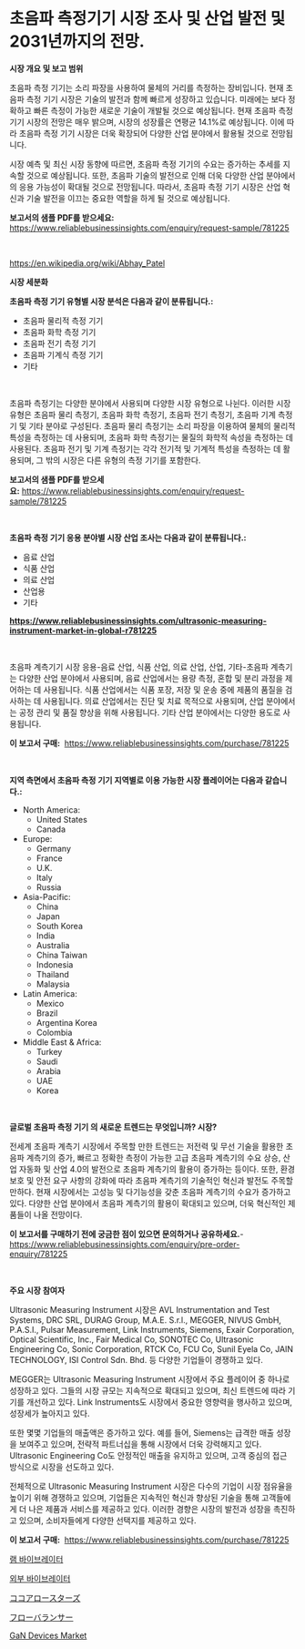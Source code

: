 <p><h1>초음파 측정기기 시장 조사 및 산업 발전 및 2031년까지의 전망.</h1></p><p><strong>시장 개요 및 보고 범위</strong></p>
<p><p>초음파 측정 기기는 소리 파장을 사용하여 물체의 거리를 측정하는 장비입니다. 현재 초음파 측정 기기 시장은 기술의 발전과 함께 빠르게 성장하고 있습니다. 미래에는 보다 정확하고 빠른 측정이 가능한 새로운 기술이 개발될 것으로 예상됩니다. 현재 초음파 측정 기기 시장의 전망은 매우 밝으며, 시장의 성장률은 연평균 14.1%로 예상됩니다. 이에 따라 초음파 측정 기기 시장은 더욱 확장되어 다양한 산업 분야에서 활용될 것으로 전망됩니다. </p><p>시장 예측 및 최신 시장 동향에 따르면, 초음파 측정 기기의 수요는 증가하는 추세를 지속할 것으로 예상됩니다. 또한, 초음파 기술의 발전으로 인해 더욱 다양한 산업 분야에서의 응용 가능성이 확대될 것으로 전망됩니다. 따라서, 초음파 측정 기기 시장은 산업 혁신과 기술 발전을 이끄는 중요한 역할을 하게 될 것으로 예상됩니다.</p></p>
<p><strong>보고서의 샘플 PDF를 받으세요:</strong> <a href="https://www.reliablebusinessinsights.com/enquiry/request-sample/781225">https://www.reliablebusinessinsights.com/enquiry/request-sample/781225</a></p>
<p>&nbsp;</p>
<p><a href="https://en.wikipedia.org/wiki/Abhay_Patel">https://en.wikipedia.org/wiki/Abhay_Patel</a></p>
<p><strong>시장 세분화</strong></p>
<p><strong>초음파 측정 기기 유형별 시장 분석은 다음과 같이 분류됩니다.:</strong></p>
<p><ul><li>초음파 물리적 측정 기기</li><li>초음파 화학 측정 기기</li><li>초음파 전기 측정 기기</li><li>초음파 기계식 측정 기기</li><li>기타</li></ul></p>
<p>&nbsp;</p>
<p><p>초음파 측정기는 다양한 분야에서 사용되며 다양한 시장 유형으로 나뉜다. 이러한 시장 유형은 초음파 물리 측정기, 초음파 화학 측정기, 초음파 전기 측정기, 초음파 기계 측정기 및 기타 분야로 구성된다. 초음파 물리 측정기는 소리 파장을 이용하여 물체의 물리적 특성을 측정하는 데 사용되며, 초음파 화학 측정기는 물질의 화학적 속성을 측정하는 데 사용된다. 초음파 전기 및 기계 측정기는 각각 전기적 및 기계적 특성을 측정하는 데 활용되며, 그 밖의 시장은 다른 유형의 측정 기기를 포함한다.</p></p>
<p><strong>보고서의 샘플 PDF를 받으세요:</strong>&nbsp;<a href="https://www.reliablebusinessinsights.com/enquiry/request-sample/781225">https://www.reliablebusinessinsights.com/enquiry/request-sample/781225</a></p>
<p>&nbsp;</p>
<p><strong> 초음파 측정 기기 응용 분야별 시장 산업 조사는 다음과 같이 분류됩니다.:</strong></p>
<p><ul><li>음료 산업</li><li>식품 산업</li><li>의료 산업</li><li>산업용</li><li>기타</li></ul></p>
<p><strong><a href="https://www.reliablebusinessinsights.com/ultrasonic-measuring-instrument-market-in-global-r781225">https://www.reliablebusinessinsights.com/ultrasonic-measuring-instrument-market-in-global-r781225</a></strong></p>
<p>&nbsp;</p>
<p><p>초음파 계측기기 시장 응용-음료 산업, 식품 산업, 의료 산업, 산업, 기타-초음파 계측기는 다양한 산업 분야에서 사용되며, 음료 산업에서는 용량 측정, 혼합 및 분리 과정을 제어하는 데 사용됩니다. 식품 산업에서는 식품 포장, 저장 및 운송 중에 제품의 품질을 검사하는 데 사용됩니다. 의료 산업에서는 진단 및 치료 목적으로 사용되며, 산업 분야에서는 공정 관리 및 품질 향상을 위해 사용됩니다. 기타 산업 분야에서는 다양한 용도로 사용됩니다.</p></p>
<p><strong>이 보고서 구매:</strong>&nbsp; <a href="https://www.reliablebusinessinsights.com/purchase/781225">https://www.reliablebusinessinsights.com/purchase/781225</a></p>
<p>&nbsp;</p>
<p><strong>지역 측면에서 초음파 측정 기기 지역별로 이용 가능한 시장 플레이어는 다음과 같습니다.:</strong></p>
<p><ul>
    <li>
        North America:
        <ul>
            <li>United States</li>
            <li>Canada</li>
        </ul>
    </li>
    <li>
        Europe:
        <ul>
            <li>Germany</li>
            <li>France</li>
            <li>U.K.</li>
            <li>Italy</li>
            <li>Russia</li>
        </ul>
    </li>
    <li>
        Asia-Pacific:
        <ul>
            <li>China</li>
            <li>Japan</li>
            <li>South Korea</li>
            <li>India</li>
            <li>Australia</li>
            <li>China Taiwan</li>
            <li>Indonesia</li>
            <li>Thailand</li>
            <li>Malaysia</li>
        </ul>
    </li>
    <li>
        Latin America:
        <ul>
            <li>Mexico</li>
            <li>Brazil</li>
            <li>Argentina Korea</li>
            <li>Colombia</li>
        </ul>
    </li>
    <li>
        Middle East & Africa:
        <ul>
            <li>Turkey</li>
            <li>Saudi</li>
            <li>Arabia</li>
            <li>UAE</li>
            <li>Korea</li>
        </ul>
    </li>
    </ul></p>
<p>&nbsp;</p>
<p><strong>글로벌 초음파 측정 기기 의 새로운 트렌드는 무엇입니까? 시장?</strong></p>
<p><p>전세계 초음파 계측기 시장에서 주목할 만한 트렌드는 저전력 및 무선 기술을 활용한 초음파 계측기의 증가, 빠르고 정확한 측정이 가능한 고급 초음파 계측기의 수요 상승, 산업 자동화 및 산업 4.0의 발전으로 초음파 계측기의 활용이 증가하는 등이다. 또한, 환경보호 및 안전 요구 사항의 강화에 따라 초음파 계측기의 기술적인 혁신과 발전도 주목할 만하다. 현재 시장에서는 고성능 및 다기능성을 갖춘 초음파 계측기의 수요가 증가하고 있다. 다양한 산업 분야에서 초음파 계측기의 활용이 확대되고 있으며, 더욱 혁신적인 제품들이 나올 전망이다.</p></p>
<p><strong>이 보고서를 구매하기 전에 궁금한 점이 있으면 문의하거나 공유하세요.</strong>- <a href="https://www.reliablebusinessinsights.com/enquiry/pre-order-enquiry/781225">https://www.reliablebusinessinsights.com/enquiry/pre-order-enquiry/781225</a></p>
<p>&nbsp;</p>
<p><strong>주요 시장 참여자</strong></p>
<p><p>Ultrasonic Measuring Instrument 시장은 AVL Instrumentation and Test Systems, DRC SRL, DURAG Group, M.A.E. S.r.l., MEGGER, NIVUS GmbH, P.A.S.I., Pulsar Measurement, Link Instruments, Siemens, Exair Corporation, Optical Scientific, Inc., Fair Medical Co, SONOTEC Co, Ultrasonic Engineering Co, Sonic Corporation, RTCK Co, FCU Co, Sunil Eyela Co, JAIN TECHNOLOGY, ISI Control Sdn. Bhd. 등 다양한 기업들이 경쟁하고 있다.  </p><p>MEGGER는 Ultrasonic Measuring Instrument 시장에서 주요 플레이어 중 하나로 성장하고 있다. 그들의 시장 규모는 지속적으로 확대되고 있으며, 최신 트렌드에 따라 기기를 개선하고 있다. Link Instruments도 시장에서 중요한 영향력을 행사하고 있으며, 성장세가 높아지고 있다. </p><p>또한 몇몇 기업들의 매출액은 증가하고 있다. 예를 들어, Siemens는 급격한 매출 성장을 보여주고 있으며, 전략적 파트너십을 통해 시장에서 더욱 강력해지고 있다. Ultrasonic Engineering Co도 안정적인 매출을 유지하고 있으며, 고객 중심의 접근 방식으로 시장을 선도하고 있다. </p><p>전체적으로 Ultrasonic Measuring Instrument 시장은 다수의 기업이 시장 점유율을 높이기 위해 경쟁하고 있으며, 기업들은 지속적인 혁신과 향상된 기술을 통해 고객들에게 더 나은 제품과 서비스를 제공하고 있다. 이러한 경향은 시장의 발전과 성장을 촉진하고 있으며, 소비자들에게 다양한 선택지를 제공하고 있다.</p></p>
<p><strong>이 보고서 구매:</strong>&nbsp;&nbsp;<a href="https://www.reliablebusinessinsights.com/purchase/781225">https://www.reliablebusinessinsights.com/purchase/781225</a></p>
<p><p><a href="https://github.com/rcabello548/Market-Research-Report-List-2/blob/main/5192568159095.md">램 바이브레이터</a></p><p><a href="https://github.com/Nicolasrown5/Market-Research-Report-List-1/blob/main/8980224159096.md">외부 바이브레이터</a></p><p><a href="https://github.com/roulaayoub-saad/Market-Research-Report-List-1/blob/main/4083425149364.md">ココアロースターズ</a></p><p><a href="https://github.com/schmahlson/Market-Research-Report-List-2/blob/main/1994288149365.md">フローバランサー</a></p><p><a href="https://github.com/joannagoyvaerts/Market-Research-Report-List-3/blob/main/gan-devices-market.md">GaN Devices Market</a></p></p>